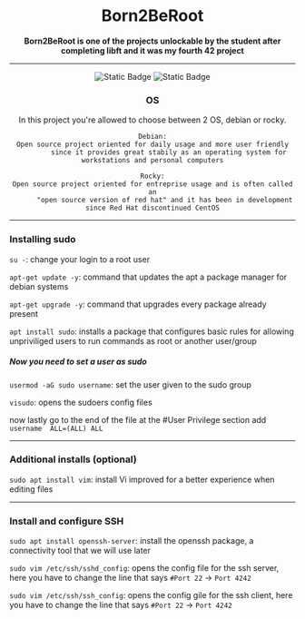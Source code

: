 <div align="center">
<h1>Born2BeRoot</h1>
<b>Born2BeRoot is one of the projects unlockable by the student after completing libft and it was my fourth 42 project</b>

___

![Static Badge](https://img.shields.io/badge/Score-%3F%2F100-green?style=for-the-badge&logo=42&labelColor=%23183A61&color=%23ffffff)
![Static Badge](https://img.shields.io/badge/Virtual%20Box-green?style=for-the-badge&logo=VirtualBox&labelColor=%23183A61&color=%23ffffff)

### OS

In this project you're allowed to choose between 2 OS, debian or rocky.

```
Debian:
Open source project oriented for daily usage and more user friendly
        since it provides great stabily as an operating system for workstations and personal computers

Rocky:
Open source project oriented for entreprise usage and is often called an
      "open source version of red hat" and it has been in development since Red Hat discontinued CentOS
```
___

</div>

### Installing sudo

`su -`: change your login to a root user

`apt-get update -y`: command that updates the apt a package manager for debian systems

`apt-get upgrade -y`: command that upgrades every package already present

`apt install sudo`: installs a package that configures basic rules for allowing unpriviliged users to run commands as root or another user/group

##### Now you need to set a user as sudo

`usermod -aG sudo username`: set the user given to the sudo group

`visudo`: opens the sudoers config files

now lastly go to the end of the file at the #User Privilege section add `username  ALL=(ALL) ALL`

___

### Additional installs (optional)

`sudo apt install vim`: install Vi improved for a better experience when editing files

___

### Install and configure SSH

`sudo apt install openssh-server`: install the openssh package, a connectivity tool that we will use later

`sudo vim /etc/ssh/sshd_config`: opens the config file for the ssh server, here you have to change the line that says `#Port 22` -> `Port 4242`

`sudo vim /etc/ssh/ssh_config`: opens the config gile for the ssh client, here you have to change the line that says `#Port 22` -> `Port 4242`
